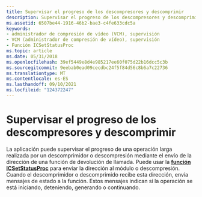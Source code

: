```yaml
---
title: Supervisar el progreso de los descompresores y descomprimir
description: Supervisar el progreso de los descompresores y descomprimir
ms.assetid: 6507be44-1916-46b2-bae3-c4fe633cdc5a
keywords:
- administrador de compresión de vídeo (VCM), supervisión
- VCM (administrador de compresión de vídeo), supervisión
- Función ICSetStatusProc
ms.topic: article
ms.date: 05/31/2018
ms.openlocfilehash: 39ef5449e8d4e985217ee60f075d22b16dcc5c3b
ms.sourcegitcommit: 9eebab0ead09cecdbc24f5f84d56c8b6a7c22736
ms.translationtype: MT
ms.contentlocale: es-ES
ms.lasthandoff: 09/10/2021
ms.locfileid: "124372247"
---
```

# <a name="monitoring-the-progress-of-compressors-and-decompressors"></a>Supervisar el progreso de los descompresores y descomprimir

La aplicación puede supervisar el progreso de una operación larga realizada por un descomprimidor o descompresión mediante el envío de la dirección de una función de devolución de llamada. Puede usar la [**función ICSetStatusProc**](/windows/desktop/api/Vfw/nf-vfw-icsetstatusproc) para enviar la dirección al módulo o descompresión. Cuando el descomprimidor o descomprimido recibe esta dirección, envía mensajes de estado a la función. Estos mensajes indican si la operación se está iniciando, deteniendo, generando o continuando.

 

 




